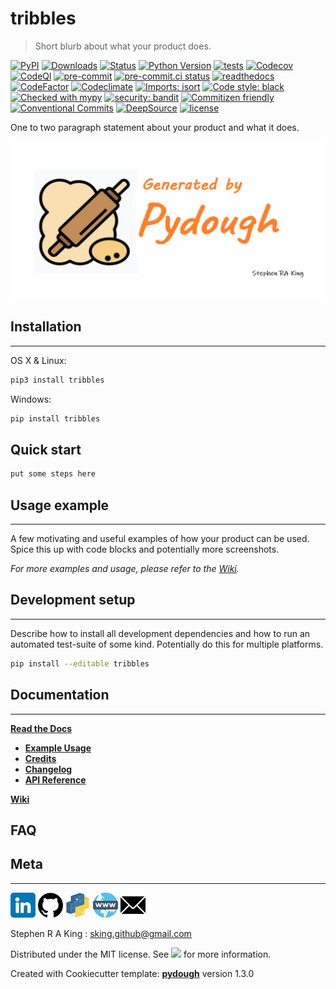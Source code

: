 # tribbles

> Short blurb about what your product does.

[![PyPI][pypi-image]][pypi-url]
[![Downloads][downloads-image]][downloads-url]
[![Status][status-image]][pypi-url]
[![Python Version][python-version-image]][pypi-url]
[![tests][tests-image]][tests-url]
[![Codecov][codecov-image]][codecov-url]
[![CodeQl][codeql-image]][codeql-url]
[![pre-commit][pre-commit-image]][pre-commit-url]
[![pre-commit.ci status][pre-commit.ci-image]][pre-commit.ci-url]
[![readthedocs][readthedocs-image]][readthedocs-url]
[![CodeFactor][codefactor-image]][codefactor-url]
[![Codeclimate][codeclimate-image]][codeclimate-url]
[![Imports: isort][isort-image]][isort-url]
[![Code style: black][black-image]][black-url]
[![Checked with mypy][mypy-image]][mypy-url]
[![security: bandit][bandit-image]][bandit-url]
[![Commitizen friendly][commitizen-image]][commitizen-url]
[![Conventional Commits][conventional-commits-image]][conventional-commits-url]
[![DeepSource][deepsource-image]][deepsource-url]
[![license][license-image]][license-url]

One to two paragraph statement about your product and what it does.

![](assets/header_dough.png)

## Installation

---

OS X & Linux:

```sh
pip3 install tribbles
```

Windows:

```sh
pip install tribbles
```

## Quick start

```sh
put some steps here
```

## Usage example

---

A few motivating and useful examples of how your product can be used. Spice this up with code blocks and potentially more screenshots.

_For more examples and usage, please refer to the [Wiki][wiki]._

## Development setup

---

Describe how to install all development dependencies and how to run an automated test-suite of some kind. Potentially do this for multiple platforms.

```sh
pip install --editable tribbles
```

## Documentation

---

[**Read the Docs**](https://tribbles.readthedocs.io/en/latest/)

-   [**Example Usage**](https://tribbles.readthedocs.io/en/latest/example.html)
-   [**Credits**](https://tribbles.readthedocs.io/en/latest/example.html)
-   [**Changelog**](https://tribbles.readthedocs.io/en/latest/changelog.html)
-   [**API Reference**](https://tribbles.readthedocs.io/en/latest/autoapi/index.html)

[**Wiki**](https://github.com/Stephen-RA-King/tribbles/wiki)

## FAQ

## Meta

---

[![](assets/linkedin.png)](https://www.linkedin.com/in/sr-king)
[![](assets/github.png)](https://github.com/Stephen-RA-King)
[![](assets/pypi.png)](https://pypi.org/project/tribbles)
[![](assets/www.png)](https://www.justpython.tech)
[![](assets/email.png)](mailto:sking.github@gmail.com)

Stephen R A King : sking.github@gmail.com

Distributed under the MIT license. See [![][license-image]][license-url] for more information.

Created with Cookiecutter template: [**pydough**][pydough-url] version 1.3.0

<!-- Markdown link & img dfn's -->

[bandit-image]: https://img.shields.io/badge/security-bandit-yellow.svg
[bandit-url]: https://github.com/PyCQA/bandit
[black-image]: https://img.shields.io/badge/code%20style-black-000000.svg
[black-url]: https://github.com/psf/black
[pydough-url]: https://github.com/Stephen-RA-King/pydough
[codeclimate-image]: https://api.codeclimate.com/v1/badges/7fc352185512a1dab75d/maintainability
[codeclimate-url]: https://codeclimate.com/github/Stephen-RA-King/tribbles/maintainability
[codecov-image]: https://codecov.io/gh/Stephen-RA-King/tribbles/branch/main/graph/badge.svg
[codecov-url]: https://app.codecov.io/gh/Stephen-RA-King/tribbles
[codefactor-image]: https://www.codefactor.io/repository/github/Stephen-RA-King/tribbles/badge
[codefactor-url]: https://www.codefactor.io/repository/github/Stephen-RA-King/tribbles
[codeql-image]: https://github.com/Stephen-RA-King/tribbles/actions/workflows/github-code-scanning/codeql/badge.svg
[codeql-url]: https://github.com/Stephen-RA-King/tribbles/actions/workflows/github-code-scanning/codeql
[commitizen-image]: https://img.shields.io/badge/commitizen-friendly-brightgreen.svg
[commitizen-url]: http://commitizen.github.io/cz-cli/
[conventional-commits-image]: https://img.shields.io/badge/Conventional%20Commits-1.0.0-yellow.svg?style=flat-square
[conventional-commits-url]: https://conventionalcommits.org
[deepsource-image]: https://static.deepsource.io/deepsource-badge-light-mini.svg
[deepsource-url]: https://deepsource.io/gh/Stephen-RA-King/tribbles/?ref=repository-badge
[downloads-image]: https://static.pepy.tech/personalized-badge/tribbles?period=total&units=international_system&left_color=black&right_color=orange&left_text=Downloads
[downloads-url]: https://pepy.tech/project/tribbles
[format-image]: https://img.shields.io/pypi/format/tribbles
[isort-image]: https://img.shields.io/badge/%20imports-isort-%231674b1?style=flat&labelColor=ef8336
[isort-url]: https://github.com/pycqa/isort/
[lgtm-alerts-image]: https://img.shields.io/lgtm/alerts/g/Stephen-RA-King/tribbles.svg?logo=lgtm&logoWidth=18
[lgtm-alerts-url]: https://lgtm.com/projects/g/Stephen-RA-King/tribbles/alerts/
[lgtm-quality-image]: https://img.shields.io/lgtm/grade/python/g/Stephen-RA-King/tribbles.svg?logo=lgtm&logoWidth=18
[lgtm-quality-url]: https://lgtm.com/projects/g/Stephen-RA-King/tribbles/context:python
[license-image]: https://img.shields.io/pypi/l/tribbles
[license-url]: https://github.com/Stephen-RA-King/tribbles/blob/main/LICENSE
[mypy-image]: http://www.mypy-lang.org/static/mypy_badge.svg
[mypy-url]: http://mypy-lang.org/
[pre-commit-image]: https://img.shields.io/badge/pre--commit-enabled-brightgreen?logo=pre-commit&logoColor=white
[pre-commit-url]: https://github.com/pre-commit/pre-commit
[pre-commit.ci-image]: https://results.pre-commit.ci/badge/github/Stephen-RA-King/tribbles/main.svg
[pre-commit.ci-url]: https://results.pre-commit.ci/latest/github/Stephen-RA-King/tribbles/main
[pypi-url]: https://pypi.org/project/tribbles/
[pypi-image]: https://img.shields.io/pypi/v/tribbles.svg
[python-version-image]: https://img.shields.io/pypi/pyversions/tribbles
[readthedocs-image]: https://readthedocs.org/projects/tribbles/badge/?version=latest
[readthedocs-url]: https://tribbles.readthedocs.io/en/latest/?badge=latest
[status-image]: https://img.shields.io/pypi/status/tribbles.svg
[tests-image]: https://github.com/Stephen-RA-King/tribbles/actions/workflows/tests.yml/badge.svg
[tests-url]: https://github.com/Stephen-RA-King/tribbles/actions/workflows/tests.yml
[wiki]: https://github.com/Stephen-RA-King/tribbles/wiki
